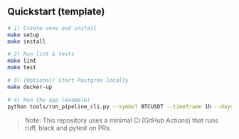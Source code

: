 ## Quickstart (template)

```bash
# 1) Create venv and install
make setup
make install

# 2) Run lint & tests
make lint
make test

# 3) (Optional) Start Postgres locally
make docker-up

# 4) Run the app (example)
python tools/run_pipeline_cli.py --symbol BTCUSDT --timeframe 1h --days-back 3 --store-db
```

> Note: This repository uses a minimal CI (GitHub Actions) that runs ruff, black and pytest on PRs.
